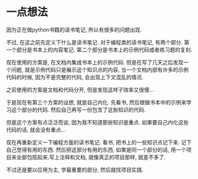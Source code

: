 # 一点想法
因为正在做python书籍的读书笔记, 所以有很多的问题出现.

不过, 在这之前先定义下什么是读书笔记.
对于编程类的读书笔记, 有两个部分.
第一个部分是书本上的内容笔记.
第二个部分是书本上的示例代码或者练习题的复刻.

现在使用的方案是, 在文档内集成书本上的示例代码.
但是在写了几天之后发现一个问题, 就是示例代码只是展示这个知识点的内容, 当一个文档内部有许多的示例代码的时候, 因为不是完整的代码, 会出现上下文混乱的情况.

之前使用的方案是文档和代码分开, 但是发现这样子效率又很慢...

于是现在有第三个方案的设想, 就是自己内化.
先看书, 然后根据书本中的示例来学习这个部分的代码.
然后自己再写一份包含了这些知识的代码.

但是这个方案有点泛泛而谈, 因为我不知道那些知识是重点. 如果要自己内化这些代码的话, 就会没有重点...

现在再重新定义一下编程方面的读书笔记.
看书, 把书上的一些知识点记下来.
记下自己觉得有用的东西.
然后把这部分有用的东西, 如果是同一个部分的话, 用一个项目来全部包揽起来.写上注释和文档, 就像真正的项目那样, 就差不多了.

不过还是要以应用为主, 学最重要的部分, 然后就找项目实践.

